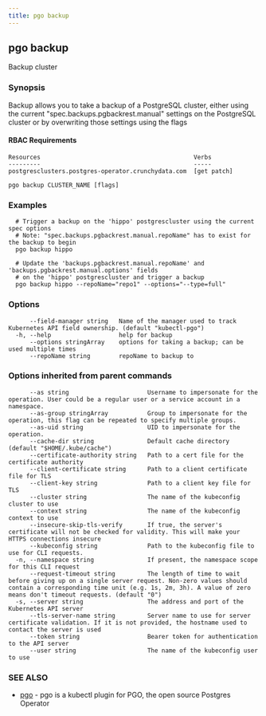 ```yaml
---
title: pgo backup
---
```

## pgo backup

Backup cluster

### Synopsis

Backup allows you to take a backup of a PostgreSQL cluster, either using
the current "spec.backups.pgbackrest.manual" settings on the PostgreSQL cluster
or by overwriting those settings using the flags

#### RBAC Requirements
    Resources                                           Verbs
    ---------                                           -----
    postgresclusters.postgres-operator.crunchydata.com  [get patch]

```
pgo backup CLUSTER_NAME [flags]
```

### Examples

```
  # Trigger a backup on the 'hippo' postgrescluster using the current spec options
  # Note: "spec.backups.pgbackrest.manual.repoName" has to exist for the backup to begin
  pgo backup hippo
  
  # Update the 'backups.pgbackrest.manual.repoName' and 'backups.pgbackrest.manual.options' fields
  # on the 'hippo' postgrescluster and trigger a backup
  pgo backup hippo --repoName="repo1" --options="--type=full"
```

### Options

```
      --field-manager string   Name of the manager used to track Kubernetes API field ownership. (default "kubectl-pgo")
  -h, --help                   help for backup
      --options stringArray    options for taking a backup; can be used multiple times
      --repoName string        repoName to backup to
```

### Options inherited from parent commands

```
      --as string                      Username to impersonate for the operation. User could be a regular user or a service account in a namespace.
      --as-group stringArray           Group to impersonate for the operation, this flag can be repeated to specify multiple groups.
      --as-uid string                  UID to impersonate for the operation.
      --cache-dir string               Default cache directory (default "$HOME/.kube/cache")
      --certificate-authority string   Path to a cert file for the certificate authority
      --client-certificate string      Path to a client certificate file for TLS
      --client-key string              Path to a client key file for TLS
      --cluster string                 The name of the kubeconfig cluster to use
      --context string                 The name of the kubeconfig context to use
      --insecure-skip-tls-verify       If true, the server's certificate will not be checked for validity. This will make your HTTPS connections insecure
      --kubeconfig string              Path to the kubeconfig file to use for CLI requests.
  -n, --namespace string               If present, the namespace scope for this CLI request
      --request-timeout string         The length of time to wait before giving up on a single server request. Non-zero values should contain a corresponding time unit (e.g. 1s, 2m, 3h). A value of zero means don't timeout requests. (default "0")
  -s, --server string                  The address and port of the Kubernetes API server
      --tls-server-name string         Server name to use for server certificate validation. If it is not provided, the hostname used to contact the server is used
      --token string                   Bearer token for authentication to the API server
      --user string                    The name of the kubeconfig user to use
```

### SEE ALSO

* [pgo](/reference/)	 - pgo is a kubectl plugin for PGO, the open source Postgres Operator

